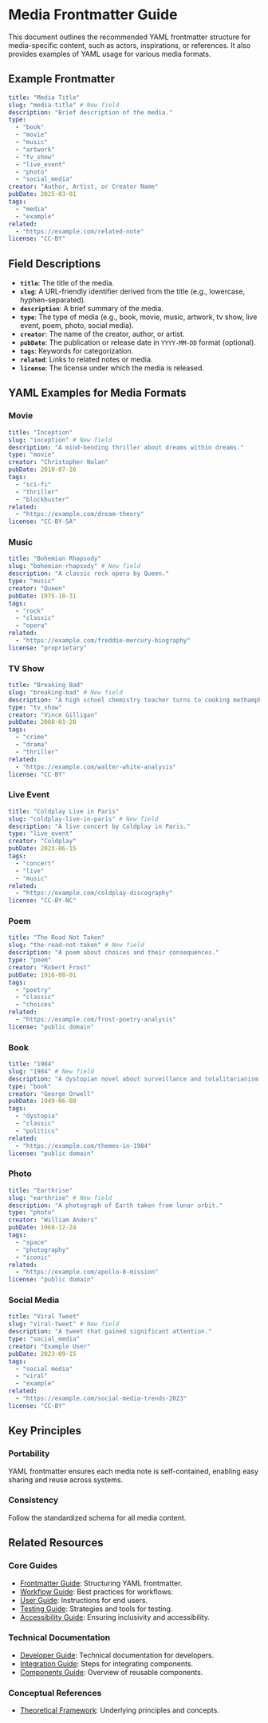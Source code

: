 # Media Frontmatter Guide

This document outlines the recommended YAML frontmatter structure for media-specific content, such as actors, inspirations, or references. It also provides examples of YAML usage for various media formats.

## Example Frontmatter

```yaml
title: "Media Title"
slug: "media-title" # New field
description: "Brief description of the media."
type:
  - "book"
  - "movie"
  - "music"
  - "artwork"
  - "tv_show"
  - "live_event"
  - "photo"
  - "social_media"
creator: "Author, Artist, or Creator Name"
pubDate: 2025-03-01
tags:
  - "media"
  - "example"
related:
  - "https://example.com/related-note"
license: "CC-BY"
```

## Field Descriptions

- **`title`**: The title of the media.
- **`slug`**: A URL-friendly identifier derived from the title (e.g., lowercase, hyphen-separated).
- **`description`**: A brief summary of the media.
- **`type`**: The type of media (e.g., book, movie, music, artwork, tv show, live event, poem, photo, social media).
- **`creator`**: The name of the creator, author, or artist.
- **`pubDate`**: The publication or release date in `YYYY-MM-DD` format (optional).
- **`tags`**: Keywords for categorization.
- **`related`**: Links to related notes or media.
- **`license`**: The license under which the media is released.

## YAML Examples for Media Formats

### Movie

```yaml
title: "Inception"
slug: "inception" # New field
description: "A mind-bending thriller about dreams within dreams."
type: "movie"
creator: "Christopher Nolan"
pubDate: 2010-07-16
tags:
  - "sci-fi"
  - "thriller"
  - "blockbuster"
related:
  - "https://example.com/dream-theory"
license: "CC-BY-SA"
```

### Music

```yaml
title: "Bohemian Rhapsody"
slug: "bohemian-rhapsody" # New field
description: "A classic rock opera by Queen."
type: "music"
creator: "Queen"
pubDate: 1975-10-31
tags:
  - "rock"
  - "classic"
  - "opera"
related:
  - "https://example.com/freddie-mercury-biography"
license: "proprietary"
```

### TV Show

```yaml
title: "Breaking Bad"
slug: "breaking-bad" # New field
description: "A high school chemistry teacher turns to cooking methamphetamine."
type: "tv_show"
creator: "Vince Gilligan"
pubDate: 2008-01-20
tags:
  - "crime"
  - "drama"
  - "thriller"
related:
  - "https://example.com/walter-white-analysis"
license: "CC-BY"
```

### Live Event

```yaml
title: "Coldplay Live in Paris"
slug: "coldplay-live-in-paris" # New field
description: "A live concert by Coldplay in Paris."
type: "live_event"
creator: "Coldplay"
pubDate: 2023-06-15
tags:
  - "concert"
  - "live"
  - "music"
related:
  - "https://example.com/coldplay-discography"
license: "CC-BY-NC"
```

### Poem

```yaml
title: "The Road Not Taken"
slug: "the-road-not-taken" # New field
description: "A poem about choices and their consequences."
type: "poem"
creator: "Robert Frost"
pubDate: 1916-08-01
tags:
  - "poetry"
  - "classic"
  - "choices"
related:
  - "https://example.com/frost-poetry-analysis"
license: "public domain"
```

### Book

```yaml
title: "1984"
slug: "1984" # New field
description: "A dystopian novel about surveillance and totalitarianism."
type: "book"
creator: "George Orwell"
pubDate: 1949-06-08
tags:
  - "dystopia"
  - "classic"
  - "politics"
related:
  - "https://example.com/themes-in-1984"
license: "public domain"
```

### Photo

```yaml
title: "Earthrise"
slug: "earthrise" # New field
description: "A photograph of Earth taken from lunar orbit."
type: "photo"
creator: "William Anders"
pubDate: 1968-12-24
tags:
  - "space"
  - "photography"
  - "iconic"
related:
  - "https://example.com/apollo-8-mission"
license: "public domain"
```

### Social Media

```yaml
title: "Viral Tweet"
slug: "viral-tweet" # New field
description: "A tweet that gained significant attention."
type: "social_media"
creator: "Example User"
pubDate: 2023-09-15
tags:
  - "social media"
  - "viral"
  - "example"
related:
  - "https://example.com/social-media-trends-2023"
license: "CC-BY"
```

## Key Principles

### Portability

YAML frontmatter ensures each media note is self-contained, enabling easy sharing and reuse across systems.

### Consistency

Follow the standardized schema for all media content.

## Related Resources

### Core Guides

- [Frontmatter Guide](README^Frontmatter.md): Structuring YAML frontmatter.
- [Workflow Guide](README^Workflow.md): Best practices for workflows.
- [User Guide](README^User_Guide.md): Instructions for end users.
- [Testing Guide](README^Testing_Guide.md): Strategies and tools for testing.
- [Accessibility Guide](README^Accessibility_Guide.md): Ensuring inclusivity and accessibility.

### Technical Documentation

- [Developer Guide](README^Developer_Guide.md): Technical documentation for developers.
- [Integration Guide](README^Integration.md): Steps for integrating components.
- [Components Guide](README^Components.md): Overview of reusable components.

### Conceptual References

- [Theoretical Framework](README^Theoretical_Framework.md): Underlying principles and concepts.
